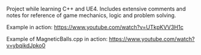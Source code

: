 Project while learning C++ and UE4.
Includes extensive comments and notes for reference of game mechanics, logic and problem solving.

Example in action: https://www.youtube.com/watch?v=UTkpKVV3H1c

Example of MagneticBalls.cpp in action: https://www.youtube.com/watch?v=ybqikdJpko0
